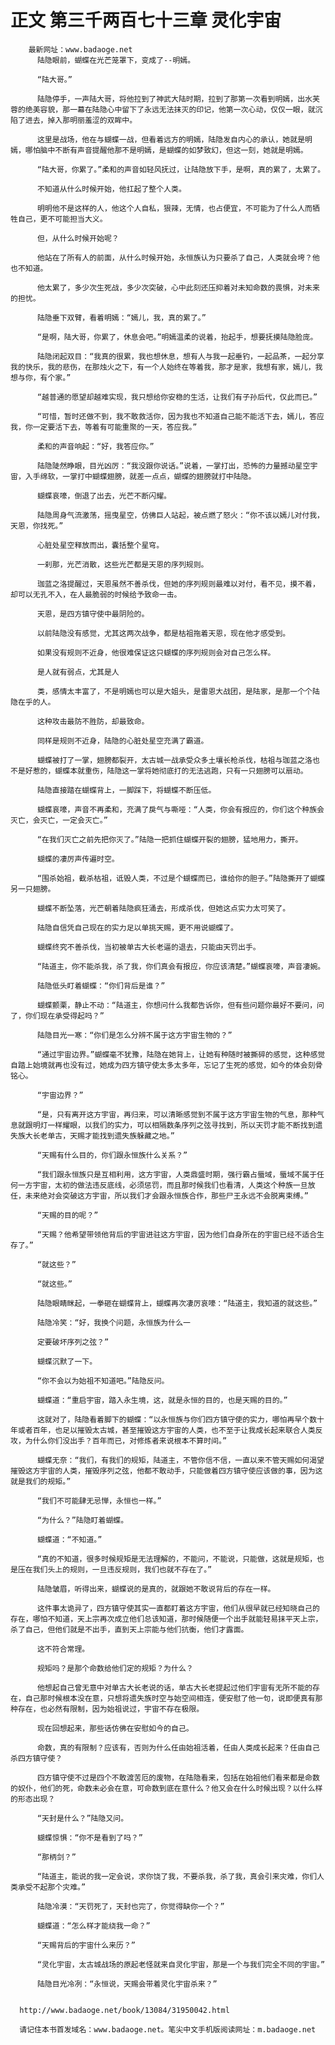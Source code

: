 # 正文 第三千两百七十三章 灵化宇宙
        最新网址：www.badaoge.net
          陆隐眼前，蝴蝶在光芒笼罩下，变成了--明嫣。
      
          “陆大哥。”
      
          陆隐停手，一声陆大哥，将他拉到了神武大陆时期，拉到了那第一次看到明嫣，出水芙蓉的绝美容貌，那一幕在陆隐心中留下了永远无法抹灭的印记，他第一次心动，仅仅一眼，就沉陷了进去，掉入那明丽羞涩的双眸中。
      
          这里是战场，他在与蝴蝶一战，但看着远方的明嫣，陆隐发自内心的承认，她就是明嫣，哪怕脑中不断有声音提醒他那不是明嫣，是蝴蝶的如梦致幻，但这一刻，她就是明嫣。
      
          “陆大哥，你累了。”柔和的声音如轻风抚过，让陆隐放下手，是啊，真的累了，太累了。
      
          不知道从什么时候开始，他扛起了整个人类。
      
          明明他不是这样的人，他这个人自私，狠辣，无情，也占便宜，不可能为了什么人而牺牲自己，更不可能担当大义。
      
          但，从什么时候开始呢？
      
          他站在了所有人的前面，从什么时候开始，永恒族认为只要杀了自己，人类就会垮？他也不知道。
      
          他太累了，多少次生死战，多少次突破，心中此刻还压抑着对未知命数的畏惧，对未来的担忧。
      
          陆隐垂下双臂，看着明嫣：“嫣儿，我，真的累了。”
      
          “是啊，陆大哥，你累了，休息会吧。”明嫣温柔的说着，抬起手，想要抚摸陆隐脸庞。
      
          陆隐闭起双目：“我真的很累，我也想休息，想有人与我一起垂钓，一起品茶，一起分享我的快乐，我的悲伤，在那烛火之下，有一个人始终在等着我，那才是家，我想有家，嫣儿，我想与你，有个家。”
      
          “越普通的愿望却越难实现，我只想给你安稳的生活，让我们有子孙后代，仅此而已。”
      
          “可惜，暂时还做不到，我不敢救活你，因为我也不知道自己能不能活下去，嫣儿，答应我，你一定要活下去，等着有可能重聚的一天，答应我。”
      
          柔和的声音响起：“好，我答应你。”
      
          陆隐陡然睁眼，目光凶厉：“我没跟你说话。”说着，一掌打出，恐怖的力量撼动星空宇宙，入手绵软，一掌打中蝴蝶翅膀，就差一点点，蝴蝶的翅膀就打中陆隐。
      
          蝴蝶哀嚎，倒退了出去，光芒不断闪耀。
      
          陆隐周身气流激荡，摇曳星空，仿佛巨人站起，被点燃了怒火：“你不该以嫣儿对付我，天恩，你找死。”
      
          心脏处星空释放而出，囊括整个星穹。
      
          一刹那，光芒消散，这些光芒都是天恩的序列规则。
      
          珈蓝之洛提醒过，天恩虽然不善杀伐，但她的序列规则最难以对付，看不见，摸不着，却可以无孔不入，在人最脆弱的时候给予致命一击。
      
          天恩，是四方镇守使中最阴险的。
      
          以前陆隐没有感觉，尤其这两次战争，都是枯祖拖着天恩，现在他才感受到。
      
          如果没有规则不近身，他很难保证这只蝴蝶的序列规则会对自己怎么样。
      
          是人就有弱点，尤其是人
      
          类，感情太丰富了，不是明嫣也可以是大姐头，是雷恩大战团，是陆家，是那一个个陆隐在乎的人。
      
          这种攻击最防不胜防，却最致命。
      
          同样是规则不近身，陆隐的心脏处星空充满了霸道。
      
          蝴蝶被打了一掌，翅膀都裂开，太古城一战承受众多土壤长枪杀伐，枯祖与珈蓝之洛也不是好惹的，蝴蝶本就重伤，陆隐这一掌将她彻底打的无法逃跑，只有一只翅膀可以扇动。
      
          陆隐直接踏在蝴蝶背上，一脚踩下，将蝴蝶不断压低。
      
          蝴蝶哀嚎，声音不再柔和，充满了戾气与嘶哑：“人类，你会有报应的，你们这个种族会灭亡，会灭亡，一定会灭亡。”
      
          “在我们灭亡之前先把你灭了。”陆隐一把抓住蝴蝶开裂的翅膀，猛地用力，撕开。
      
          蝴蝶的凄厉声传遍时空。
      
          “围杀始祖，截杀枯祖，诋毁人类，不过是个蝴蝶而已，谁给你的胆子。”陆隐撕开了蝴蝶另一只翅膀。
      
          蝴蝶不断坠落，光芒朝着陆隐疯狂涌去，形成杀伐，但她这点实力太可笑了。
      
          陆隐自信凭自己现在的实力足以单挑天赐，更不用说蝴蝶了。
      
          蝴蝶终究不善杀伐，当初被单古大长老逼的退去，只能由天罚出手。
      
          “陆道主，你不能杀我，杀了我，你们真会有报应，你应该清楚。”蝴蝶哀嚎，声音凄婉。
      
          陆隐低头盯着蝴蝶：“你们背后是谁？”
      
          蝴蝶颤栗，静止不动：“陆道主，你想问什么我都告诉你，但有些问题你最好不要问，问了，你们现在承受得起吗？”
      
          陆隐目光一寒：“你们是怎么分辨不属于这方宇宙生物的？”
      
          “通过宇宙边界。”蝴蝶毫不犹豫，陆隐在她背上，让她有种随时被撕碎的感觉，这种感觉自踏上始境就再也没有过，她成为四方镇守使太多太多年，忘记了生死的感觉，如今的体会刻骨铭心。
      
          “宇宙边界？”
      
          “是，只有离开这方宇宙，再归来，可以清晰感觉到不属于这方宇宙生物的气息，那种气息就跟明灯一样耀眼，以我们的实力，可以相隔数条序列之弦寻找到，所以天罚才能不断找到遗失族大长老单古，天赐才能找到遗失族躲藏之地。”
      
          “天赐有什么目的，你们跟永恒族什么关系？”
      
          “我们跟永恒族只是互相利用，这方宇宙，人类鼎盛时期，强行霸占蜃域，蜃域不属于任何一方宇宙，太初的做法违反底线，必须惩罚，而且那时候我们也看清，人类这个种族一旦放任，未来绝对会突破这方宇宙，所以我们才会跟永恒族合作，那些尸王永远不会脱离束缚。”
      
          “天赐的目的呢？”
      
          “天赐？他希望带领他背后的宇宙进驻这方宇宙，因为他们自身所在的宇宙已经不适合生存了。”
      
          “就这些？”
      
          “就这些。”
      
          陆隐眼睛眯起，一拳砸在蝴蝶背上，蝴蝶再次凄厉哀嚎：“陆道主，我知道的就这些。”
      
          陆隐冷笑：“好，我换个问题，永恒族为什么一
      
          定要破坏序列之弦？”
      
          蝴蝶沉默了一下。
      
          “你不会以为始祖不知道吧。”陆隐反问。
      
          蝴蝶道：“重启宇宙，踏入永生境，这，就是永恒的目的，也是天赐的目的。”
      
          这就对了，陆隐看着脚下的蝴蝶：“以永恒族与你们四方镇守使的实力，哪怕再早个数十年或者百年，也足以摧毁太古城，甚至摧毁这方宇宙的人类，也不至于让我成长起来联合人类反攻，为什么你们没出手？百年而已，对修炼者来说根本不算时间。”
      
          蝴蝶无奈：“我们，有我们的规矩，陆道主，不管你信不信，一直以来不管天赐如何渴望摧毁这方宇宙的人类，摧毁序列之弦，他都不敢动手，只能做着四方镇守使应该做的事，因为这就是我们的规矩。”
      
          “我们不可能肆无忌惮，永恒也一样。”
      
          “为什么？”陆隐盯着蝴蝶。
      
          蝴蝶道：“不知道。”
      
          “真的不知道，很多时候规矩是无法理解的，不能问，不能说，只能做，这就是规矩，也是压在我们头上的规则，一旦违反规则，我们也就不存在了。”
      
          陆隐皱眉，听得出来，蝴蝶说的是真的，就跟她不敢说背后的存在一样。
      
          这件事太诡异了，四方镇守使其实一直都盯着这方宇宙，他们从很早就已经知晓自己的存在，哪怕不知道，天上宗再次成立他们总该知道，那时候随便一个出手就能轻易抹平天上宗，杀了自己，但他们就是不出手，直到天上宗能与他们抗衡，他们才露面。
      
          这不符合常理。
      
          规矩吗？是那个命数给他们定的规矩？为什么？
      
          他想起自己曾无意中对单古大长老说的话，单古大长老提起过他们宇宙有无所不能的存在，自己那时候根本没在意，只想将遗失族时空与始空间相连，便安慰了他一句，说即便真有那种存在，也必然有限制，因为始祖说过，宇宙不存在极限。
      
          现在回想起来，那些话仿佛在安慰如今的自己。
      
          命数，真的有限制？应该有，否则为什么任由始祖活着，任由人类成长起来？任由自己杀四方镇守使？
      
          四方镇守使不过是四个不敢渡苦厄的废物，在陆隐看来，包括在始祖他们看来都是命数的奴仆，他们的死，命数未必会在意，可命数到底在意什么？他又会在什么时候出现？以什么样的形态出现？
      
          “天封是什么？”陆隐又问。
      
          蝴蝶惊惧：“你不是看到了吗？”
      
          “那柄剑？”
      
          “陆道主，能说的我一定会说，求你饶了我，不要杀我，杀了我，真会引来灾难，你们人类承受不起那个灾难。”
      
          陆隐冷漠：“天罚死了，天封也完了，你觉得缺你一个？”
      
          蝴蝶道：“怎么样才能绕我一命？”
      
          “天赐背后的宇宙什么来历？”
      
          “灵化宇宙，太古城战场的原起老怪就来自灵化宇宙，那是一个与我们完全不同的宇宙。”
      
          陆隐目光冷冽：“永恒说，天赐会带着灵化宇宙杀来？”
      
      
      http://www.badaoge.net/book/13084/31950042.html
      
      请记住本书首发域名：www.badaoge.net。笔尖中文手机版阅读网址：m.badaoge.net